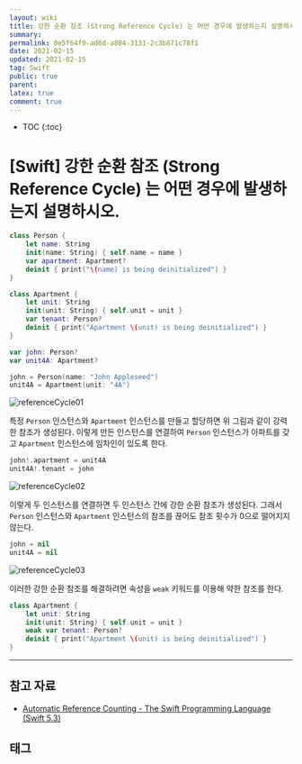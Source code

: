 ```yaml
---
layout: wiki
title: 강한 순환 참조 (Strong Reference Cycle) 는 어떤 경우에 발생하는지 설명하시오.
summary: 
permalink: 0e5f64f9-ad6d-a804-3131-2c3b871c78f1
date: 2021-02-15
updated: 2021-02-15
tag: Swift 
public: true
parent: 
latex: true
comment: true
---
```


* TOC
{:toc}

# \[Swift] 강한 순환 참조 (Strong Reference Cycle) 는 어떤 경우에 발생하는지 설명하시오.

```swift
class Person {
    let name: String
    init(name: String) { self.name = name }
    var apartment: Apartment?
    deinit { print("\(name) is being deinitialized") }
}

class Apartment {
    let unit: String
    init(unit: String) { self.unit = unit }
    var tenant: Person?
    deinit { print("Apartment \(unit) is being deinitialized") }
}
```

```swift
var john: Person?
var unit4A: Apartment?
```

```swift
john = Person(name: "John Appleseed")
unit4A = Apartment(unit: "4A")
```

![referenceCycle01](https://docs.swift.org/swift-book/_images/referenceCycle01_2x.png)

특정 `Person` 인스턴스와 `Apartment` 인스턴스를 만들고 할당하면 위 그림과 같이 강력한 참조가 생성된다. 이렇게 만든 인스턴스를 연결하여 `Person` 인스턴스가 아파트를 갖고 `Apartment` 인스턴스에 임차인이 있도록 한다.

```swift
john!.apartment = unit4A
unit4A!.tenant = john
```

![referenceCycle02](https://docs.swift.org/swift-book/_images/referenceCycle02_2x.png)

이렇게 두 인스턴스를 연결하면 두 인스턴스 간에 강한 순환 참조가 생성된다. 그래서 `Person` 인스턴스와 `Apartment` 인스턴스의 참조를 끊어도 참조 횟수가 0으로 떨어지지 않는다.

```swift
john = nil
unit4A = nil
```

![referenceCycle03](https://docs.swift.org/swift-book/_images/referenceCycle03_2x.png)

이러한 강한 순환 참조를 해결하려면 속성을 `weak` 키워드를 이용해 약한 참조를 한다.

```swift
class Apartment {
    let unit: String
    init(unit: String) { self.unit = unit }
    weak var tenant: Person?
    deinit { print("Apartment \(unit) is being deinitialized") }
}
```

---

## 참고 자료

- [Automatic Reference Counting - The Swift Programming Language (Swift 5.3)](https://docs.swift.org/swift-book/LanguageGuide/AutomaticReferenceCounting.html)

## 태그

